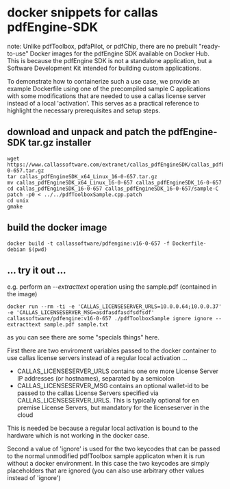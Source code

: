 # docker snippets for callas pdfEngine-SDK

note: Unlike pdfToolbox, pdfaPilot, or pdfChip, there are no prebuilt "ready-to-use" Docker images for the pdfEngine SDK available on Docker Hub. This is because the pdfEngine SDK is not a standalone application, but a Software Development Kit intended for building custom applications.

To demonstrate how to containerize such a use case, we provide an example Dockerfile using one of the precompiled sample C applications with some modifications that are needed to use a callas license server instead of a local 'activation'. This serves as a practical reference to highlight the necessary prerequisites and setup steps.

## download and unpack and patch the pdfEngine-SDK tar.gz installer 
```
wget https://www.callassoftware.com/extranet/callas_pdfEngineSDK/callas_pdfEngineSDK_x64_Linux_16-0-657.tar.gz
tar callas_pdfEngineSDK_x64_Linux_16-0-657.tar.gz
mv callas_pdfEngineSDK_x64_Linux_16-0-657 callas_pdfEngineSDK_16-0-657
cd callas_pdfEngineSDK_16-0-657 callas_pdfEngineSDK_16-0-657/sample-C
patch -p0 < ../../pdfToolboxSample.cpp.patch
cd unix
gmake
```

## build the docker image
```
docker build -t callassoftware/pdfengine:v16-0-657 -f Dockerfile-debian $(pwd)
```

## ... try it out ...

e.g. perform an _--extracttext_ operation using the sample.pdf (contained in the image)

```
docker run --rm -ti -e 'CALLAS_LICENSESERVER_URLS=10.0.0.64;10.0.0.37' -e 'CALLAS_LICENSESERVER_MSG=asdfasdfasdfsdfsdf' callassoftware/pdfengine:v16-0-657 ./pdfToolboxSample ignore ignore --extracttext sample.pdf sample.txt
```

as you can see there are some "specials things" here.


First there are two enviroment variables passed to the docker container to use callas license servers instead of a regular local activation ... 

 - CALLAS_LICENSESERVER_URLS contains one ore more License Server IP addresses (or hostnames), separated by a semicolon
 - CALLAS_LICENSESERVER_MSG contains an optional wallet-id to be passed to the callas License Servers specified via CALLAS_LICENSESERVER_URLS. This is typically optional for en premise License Servers, but mandatory for the licenseserver in the cloud

This is needed be because a regular local activation is bound to the hardware which is not working in the docker case.

Second a value of 'ignore' is used for the two keycodes that can be passed to the normal unmodified pdfToolbox sample applicaton when it is run without a docker environment. In this case the two keycodes are simply placeholders that are ignored (you can also use arbitrary other values instead of 'ignore')
